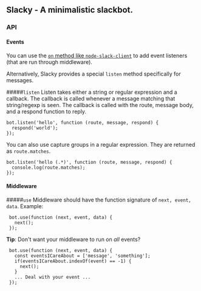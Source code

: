 ## Slacky - A minimalistic slackbot.

### API

#### Events
You can use the [`on` method like `node-slack-client`](https://github.com/slackhq/node-slack-client#listen-to-messages) to add event listeners (that are run through middleware).

Alternatively, Slacky provides a special `listen` method specifically for messages.

#####`listen`
Listen takes either a string or regular expression and a callback. The callback is called
whenever a message matching that string/regexp is seen. The callback is called with the route,
message body, and a respond function to reply.

```
bot.listen('hello', function (route, message, respond) {
  respond('world');
});
```

You can also use capture groups in a regular expression. They are returned as `route.matches`.

```
bot.listen('hello (.*)', function (route, message, respond) {
  console.log(route.matches);
});
```

#### Middleware

#####`use`
Middleware should have the function signature of `next, event, data`.
Example:

```
 bot.use(function (next, event, data) {
   next();
 });
 ```

**Tip**: Don't want your middleware to run on *all* events?

```
 bot.use(function (next, event, data) {
   const eventsICareAbout = ['message', 'something'];
   if(eventsICareAbout.indexOf(event) == -1) {
     next();
   }
   ... Deal with your event ...
 });
 ```
